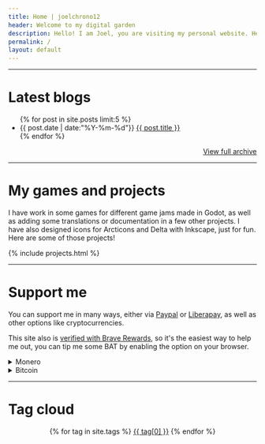 ```yaml
---
title: Home | joelchrono12
header: Welcome to my digital garden
description: Hello! I am Joel, you are visiting my personal website. Here you can see some of my thoughts and ramblings about tech, gaming and other hobbies, my favorite of which is <a href='/origami/'>origami</a>. I hope you enjoy your visit!
permalink: /
layout: default
---
```


***
# Latest blogs 


<ul>
{% for post in site.posts limit:5 %}
<li>{{ post.date | date:"%Y-%m-%d"}}
<a href="{{ post.url }}"> {{ post.title }}</a>
<!--<small>{{ post.description }}</small>-->
<!--<small style="display: block">[ {% for tag in post.tags %}-->
<!--<a href="/tags/{{ tag }}">{{ tag }}</a>-->
<!--{% endfor %} ]</small>-->
</li>
{% endfor %} 
</ul>
<p style="text-align: right" ><a href="/blog">View full archive</a></p>
<hr>




# My games and projects

I have work in some games for different game jams made in Godot, as well as adding some translations or documentation in a few other projects. I have also designed icons for Arcticons and Delta with Inkscape, just for fun. Here are some of those projects!

{% include projects.html %}


***

# Support me

You can support me in many ways, either via [Paypal](/paypal) or [Liberapay](https://liberapay.com/joelchrono12/donate), as well as other options like cryptocurrencies.

This site also is [verified with Brave Rewards](https://brave.com/), so it's the easiest way to help me out, you can tip me some BAT by enabling the option on your browser.

<details>
<summary>Monero</summary>
You can also <b>tip me with Monero</b> if you want something anonymous and privacy respecting!
<pre>
45Y7FRc1SfrB8YsoJKnoWqTxRaLdFRghaB5EvVaLhs3BMmr3mT5jsooKVVefyF6m4Hg3CyM24q7Ck6TrnbhWmmEMLVJmc1e
</pre>
<center><img src="./assets/img/monero"/></center>
</details>

<details>
<summary>Bitcoin</summary>
If you want to, I guess Bitcoin is fine too:
<pre>
bc1qhgpzq9x3lvnzm5nszqwr8a38mhcnu5y9vg3uhf
</pre>
</details>

***

# Tag cloud
<center>
<p>
{% for tag in site.tags %}
<a href="/tags/{{ tag[0] }}/" style="font-size: {{ tag[1] | size | times: 1.1 | plus: 12 }}px;">{{ tag[0] }}</a>  
{% endfor %} 
</p>
</center>
